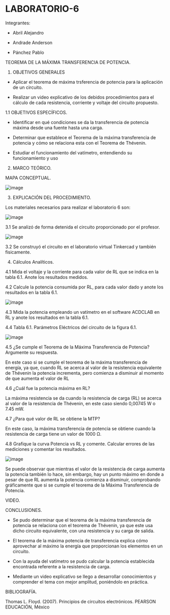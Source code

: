 # LABORATORIO-6

Integrantes:

- Abril Alejandro

- Andrade Anderson

- Pánchez Pablo

TEOREMA DE LA MÁXIMA TRANSFERENCIA DE POTENCIA.

1. OBJETIVOS GENERALES

- Aplicar el teorema de máxima trsferencia de potencia para la aplicación de un circuito.

- Realizar un video explicativo de los debidos procedimientos para el cálculo de cada resistencia, corriente y voltaje del circuito propuesto.

1.1 OBJETIVOS ESPECÍFICOS.

- Identificar en qué condiciones se da la transferencia de potencia máxima desde una fuente hasta una carga.

- Determinar que establece el Teorema de la máxima transferencia de potencia y cómo se relaciona esta con el Teorema de Thévenin.

- Estudiar el funcionamiento del vatímetro, entendiendo su funcionamiento y uso

2. MARCO TEÓRICO.

MAPA CONCEPTUAL.

![image](https://user-images.githubusercontent.com/117920423/212211864-aed11b53-1b0d-4285-a4fe-78ca32e71391.png)

3. EXPLICACIÓN DEL PROCEDIMIENTO.

Los materiales necesarios para realizar el laboratorio 6 son:

![image](https://user-images.githubusercontent.com/117920423/212212471-2b7bc561-c91e-49ad-a15c-c6f62804fab5.png)

3.1 Se analizó de forma detenida el circuito proporcionado por el profesor.

![image](https://user-images.githubusercontent.com/117920423/212212525-90a6b4bd-ec03-4f2b-b64f-826f53dbf86f.png)

3.2 Se construyó el circuito en el laboratorio virtual Tinkercad y también fisicamente.

4. Cálculos Analíticos.

4.1 Mida el voltaje y la corriente para cada valor de RL que se indica en la tabla 6.1. Anote los resultados medidos.

4.2 Calcule la potencia consumida por RL, para cada valor dado y anote los resultados en la tabla 6.1.

![image](https://user-images.githubusercontent.com/117920423/212213271-c1cbb200-d51e-4f38-9a63-10b8376fdcb7.png)

4.3 Mida la potencia empleando un vatímetro en el software ACDCLAB en RL y anote los resultados en la tabla 6.1.

4.4 Tabla 6.1. Parámetros Eléctricos del circuito de la figura 6.1.

![image](https://user-images.githubusercontent.com/117920423/212214393-e1c799e0-f8b0-4edc-8c89-17a856c1a476.png)

4.5 ¿Se cumple el Teorema de la Máxima Transferencia de Potencia? Argumente su respuesta.

En este caso si se cumple el teorema de la máxima transferencia de energía, ya que, cuando RL se acerca al valor de la resistencia equivalente de Thévenin la potencia incrementa, pero comienza a disminuir al momento de que aumenta el valor de RL

4.6 ¿Cuál fue la potencia máxima en RL?

La máxima resistencia se da cuando la resistencia de carga (RL) se acerca al valor de la resistencia de Thévenin, en este caso siendo 0,00745 W o 7.45 mW.

4.7 ¿Para qué valor de RL se obtiene la MTP?

En este caso, la máxima transferencia de potencia se obtiene cuando la resistencia de carga tiene un valor de 1000 Ω.

4.8 Grafique la curva Potencia vs RL y comente. Calcular errores de las mediciones y comentar los resultados.

![image](https://user-images.githubusercontent.com/117920423/212214151-171b9276-01e2-43e3-8b4b-f8ca5a5effd1.png)

Se puede observar que mientras el valor de la resistencia de carga aumenta la potencia también lo hace, sin embargo, hay un punto máximo en donde a pesar de que RL aumenta la potencia comienza a disminuir, comprobando gráficamente que si se cumple el teorema de la Máxima Transferencia de Potencia.

VIDEO.



CONCLUSIONES.

- Se pudo determinar que el teorema de la máxima transferencia de potencia se relaciona con el teorema de Thévenin, ya que este usa dicho circuito equivalente, con una resistencia y su carga de salida.

- El teorema de la máxima potencia de transferencia explica cómo aprovechar al máximo la energía que proporcionan los elementos en un circuito.

- Con la ayuda del vatímetro se pudo calcular la potencia establecida encontrada referente a la resistencia de carga.

- Mediante un video explicativo se llego a desarrollar conocimientos y comprender el tema con mejor amplitud, poniéndolo en práctica.

BIBLIOGRAFÍA.

Thomas L. Floyd. (2007). Principios de circuitos electrónicos. PEARSON EDUCACIÓN, México







